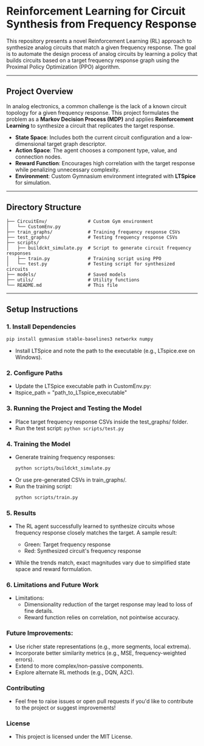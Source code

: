 # Reinforcement Learning for Circuit Synthesis from Frequency Response

This repository presents a novel Reinforcement Learning (RL) approach to synthesize analog circuits that match a given frequency response. The goal is to automate the design process of analog circuits by learning a policy that builds circuits based on a target frequency response graph using the Proximal Policy Optimization (PPO) algorithm.

---

## Project Overview

In analog electronics, a common challenge is the lack of a known circuit topology for a given frequency response. This project formulates the problem as a **Markov Decision Process (MDP)** and applies **Reinforcement Learning** to synthesize a circuit that replicates the target response.

- **State Space**: Includes both the current circuit configuration and a low-dimensional target graph descriptor.
- **Action Space**: The agent chooses a component type, value, and connection nodes.
- **Reward Function**: Encourages high correlation with the target response while penalizing unnecessary complexity.
- **Environment**: Custom Gymnasium environment integrated with **LTSpice** for simulation.

---

## Directory Structure
```plaintext
├── CircuitEnv/               # Custom Gym environment
│   └── CustomEnv.py
├── train_graphs/             # Training frequency response CSVs
├── test_graphs/              # Testing frequency response CSVs
├── scripts/
│   ├── buildckt_simulate.py  # Script to generate circuit frequency responses
│   ├── train.py              # Training script using PPO
│   └── test.py               # Testing script for synthesized circuits
├── models/                   # Saved models
├── utils/                    # Utility functions
└── README.md                 # This file
```

---

## Setup Instructions

### 1. Install Dependencies

```bash
pip install gymnasium stable-baselines3 networkx numpy
```

- Install LTSpice and note the path to the executable (e.g., LTspice.exe on Windows).
  
### 2. Configure Paths

- Update the LTSpice executable path in CustomEnv.py:
- ltspice_path = "path_to_LTspice_executable"

### 3. Running the Project and Testing the Model

- Place target frequency response CSVs inside the test_graphs/ folder.
- Run the test script:
  ```python scripts/test.py```

### 4. Training the Model

- Generate training frequency responses:
  ```bash
  python scripts/buildckt_simulate.py
  ```
- Or use pre-generated CSVs in train_graphs/.
- Run the training script:
  ```bash
  python scripts/train.py
  ```

### 5. Results

- The RL agent successfully learned to synthesize circuits whose frequency response closely matches the target. A sample result:
    - Green: Target frequency response
    - Red: Synthesized circuit's frequency response

- While the trends match, exact magnitudes vary due to simplified state space and reward formulation.

### 6. Limitations and Future Work
- Limitations:
    - Dimensionality reduction of the target response may lead to loss of fine details.
    - Reward function relies on correlation, not pointwise accuracy.

### Future Improvements:

  - Use richer state representations (e.g., more segments, local extrema).
  - Incorporate better similarity metrics (e.g., MSE, frequency-weighted errors).
  - Extend to more complex/non-passive components.
  - Explore alternate RL methods (e.g., DQN, A2C).

### Contributing

- Feel free to raise issues or open pull requests if you'd like to contribute to the project or suggest improvements!

### License
- This project is licensed under the MIT License.


